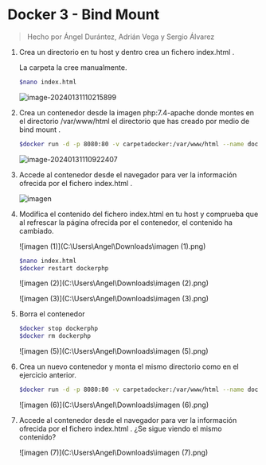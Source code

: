 # Docker 3 - Bind Mount

> Hecho por Ángel Durántez,  Adrián Vega y Sergio Álvarez

1. Crea un directorio en tu host y dentro crea un fichero index.html . 

   La carpeta la cree manualmente.

   ```bash
   $nano index.html
   ```

   ![image-20240131110215899](C:\Users\Angel\AppData\Roaming\Typora\typora-user-images\image-20240131110215899.png)

2. Crea un contenedor desde la imagen php:7.4-apache donde montes en el directorio /var/www/html el directorio que has creado por medio de bind mount . 

   ```bash
   $docker run -d -p 8080:80 -v carpetadocker:/var/www/html --name dockerphp php:7.4-apache
   ```

   ![image-20240131110922407](C:\Users\Angel\AppData\Roaming\Typora\typora-user-images\image-20240131110922407.png)

3. Accede al contenedor desde el navegador para ver la información ofrecida por el fichero index.html . 

   ![imagen](C:\Users\Angel\Downloads\imagen.png)

4. Modifica el contenido del fichero index.html en tu host y comprueba que al refrescar la página ofrecida por el contenedor, el contenido ha cambiado. 

   ![imagen (1)](C:\Users\Angel\Downloads\imagen (1).png)

   ```bash
   $nano index.html
   $docker restart dockerphp
   ```

   ![imagen (2)](C:\Users\Angel\Downloads\imagen (2).png)

   ![imagen (3)](C:\Users\Angel\Downloads\imagen (3).png)

5. Borra el contenedor 

   ```bash
   $docker stop dockerphp
   $docker rm dockerphp
   ```

   ![imagen (5)](C:\Users\Angel\Downloads\imagen (5).png)

6. Crea un nuevo contenedor y monta el mismo directorio como en el ejercicio anterior. 

   ```bash
   $docker run -d -p 8080:80 -v carpetadocker:/var/www/html --name dockerphp php:7.4-apache 
   ```

   ![imagen (6)](C:\Users\Angel\Downloads\imagen (6).png)

7. Accede al contenedor desde el navegador para ver la información ofrecida por el fichero index.html . ¿Se sigue viendo el mismo contenido?

   ![imagen (7)](C:\Users\Angel\Downloads\imagen (7).png)